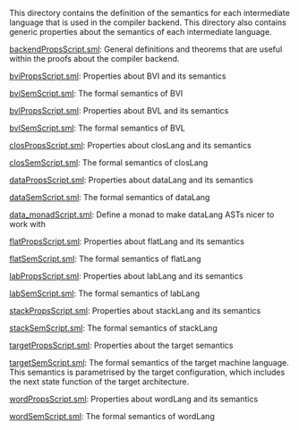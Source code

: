 This directory contains the definition of the semantics for each
intermediate language that is used in the compiler backend. This
directory also contains generic properties about the semantics of each
intermediate language.

[backendPropsScript.sml](backendPropsScript.sml):
General definitions and theorems that are useful within the proofs
about the compiler backend.

[bviPropsScript.sml](bviPropsScript.sml):
Properties about BVI and its semantics

[bviSemScript.sml](bviSemScript.sml):
The formal semantics of BVI

[bvlPropsScript.sml](bvlPropsScript.sml):
Properties about BVL and its semantics

[bvlSemScript.sml](bvlSemScript.sml):
The formal semantics of BVL

[closPropsScript.sml](closPropsScript.sml):
Properties about closLang and its semantics

[closSemScript.sml](closSemScript.sml):
The formal semantics of closLang

[dataPropsScript.sml](dataPropsScript.sml):
Properties about dataLang and its semantics

[dataSemScript.sml](dataSemScript.sml):
The formal semantics of dataLang

[data_monadScript.sml](data_monadScript.sml):
Define a monad to make dataLang ASTs nicer to work with

[flatPropsScript.sml](flatPropsScript.sml):
Properties about flatLang and its semantics

[flatSemScript.sml](flatSemScript.sml):
The formal semantics of flatLang

[labPropsScript.sml](labPropsScript.sml):
Properties about labLang and its semantics

[labSemScript.sml](labSemScript.sml):
The formal semantics of labLang

[stackPropsScript.sml](stackPropsScript.sml):
Properties about stackLang and its semantics

[stackSemScript.sml](stackSemScript.sml):
The formal semantics of stackLang

[targetPropsScript.sml](targetPropsScript.sml):
Properties about the target semantics

[targetSemScript.sml](targetSemScript.sml):
The formal semantics of the target machine language. This semantics
is parametrised by the target configuration, which includes the next
state function of the target architecture.

[wordPropsScript.sml](wordPropsScript.sml):
Properties about wordLang and its semantics

[wordSemScript.sml](wordSemScript.sml):
The formal semantics of wordLang
